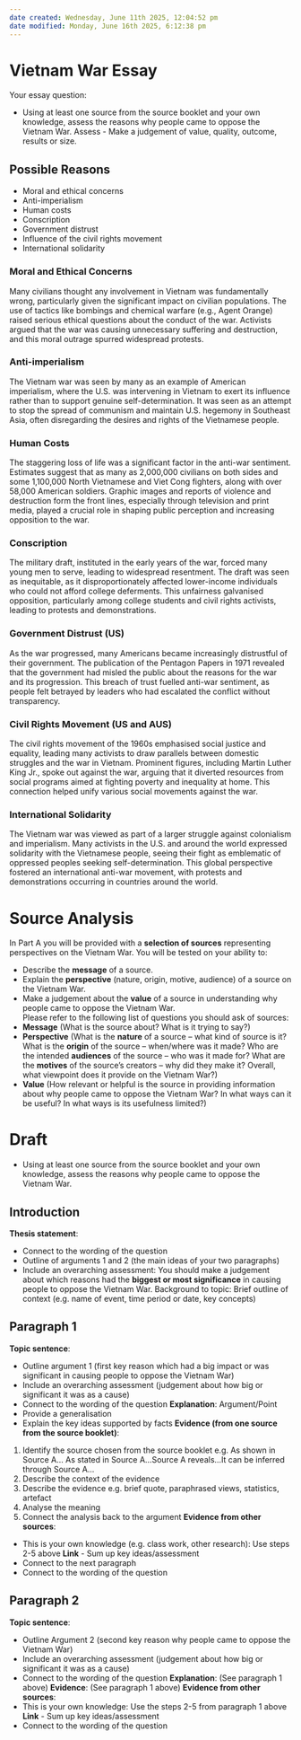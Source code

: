 ```yaml
---
date created: Wednesday, June 11th 2025, 12:04:52 pm
date modified: Monday, June 16th 2025, 6:12:38 pm
---
```


# Vietnam War Essay
Your essay question:
- Using at least one source from the source booklet and your own knowledge, assess the reasons why people came to oppose the Vietnam War.
Assess - Make a judgement of value, quality, outcome, results or size.
## Possible Reasons
- Moral and ethical concerns
- Anti-imperialism
- Human costs
- Conscription
- Government distrust
- Influence of the civil rights movement
- International solidarity
### Moral and Ethical Concerns
Many civilians thought any involvement in Vietnam was fundamentally wrong, particularly given the significant impact on civilian populations. The use of tactics like bombings and chemical warfare (e.g., Agent Orange) raised serious ethical questions about the conduct of the war. Activists argued that the war was causing unnecessary suffering and destruction, and this moral outrage spurred widespread protests.
### Anti-imperialism
The Vietnam war was seen by many as an example of American imperialism, where the U.S. was intervening in Vietnam to exert its influence rather than to support genuine self-determination. It was seen as an attempt to stop the spread of communism and maintain U.S. hegemony in Southeast Asia, often disregarding the desires and rights of the Vietnamese people.
### Human Costs
The staggering loss of life was a significant factor in the anti-war sentiment. Estimates suggest that as many as 2,000,000 civilians on both sides and some 1,100,000 North Vietnamese and Viet Cong fighters, along with over 58,000 American soldiers. Graphic images and reports of violence and destruction form the front lines, especially through television and print media, played a crucial role in shaping public perception and increasing opposition to the war.
### Conscription
The military draft, instituted in the early years of the war, forced many young men to serve, leading to widespread resentment. The draft was seen as inequitable, as it disproportionately affected lower-income individuals who could not afford college deferments. This unfairness galvanised opposition, particularly among college students and civil rights activists, leading to protests and demonstrations.
### Government Distrust (US)
As the war progressed, many Americans became increasingly distrustful of their government. The publication of the Pentagon Papers in 1971 revealed that the government had misled the public about the reasons for the war and its progression. This breach of trust fuelled anti-war sentiment, as people felt betrayed by leaders who had escalated the conflict without transparency.
### Civil Rights Movement (US and AUS)
The civil rights movement of the 1960s emphasised social justice and equality, leading many activists to draw parallels between domestic struggles and the war in Vietnam. Prominent figures, including Martin Luther King Jr., spoke out against the war, arguing that it diverted resources from social programs aimed at fighting poverty and inequality at home. This connection helped unify various social movements against the war.
### International Solidarity
The Vietnam war was viewed as part of a larger struggle against colonialism and imperialism. Many activists in the U.S. and around the world expressed solidarity with the Vietnamese people, seeing their fight as emblematic of oppressed peoples seeking self-determination. This global perspective fostered an international anti-war movement, with protests and demonstrations occurring in countries around the world.
# Source Analysis
In Part A you will be provided with a **selection of sources** representing perspectives on the Vietnam War. You will be tested on your ability to: 
- Describe the **message** of a source. 
- Explain the **perspective** (nature, origin, motive, audience) of a source on the Vietnam War. 
- Make a judgement about the **value** of a source in understanding why people came to oppose the Vietnam War.  
Please refer to the following list of questions you should ask of sources:
- **Message** (What is the source about? What is it trying to say?)
- **Perspective** (What is the **nature** of a source – what kind of source is it? What is the **origin** of the source – when/where was it made? Who are the intended **audiences** of the source – who was it made for? What are the **motives** of the source’s creators – why did they make it? Overall, what viewpoint does it provide on the Vietnam War?)
- **Value** (How relevant or helpful is the source in providing information about why people came to oppose the Vietnam War? In what ways can it be useful? In what ways is its usefulness limited?)
# Draft
- Using at least one source from the source booklet and your own knowledge, assess the reasons why people came to oppose the Vietnam War.
## Introduction
**Thesis statement**:
- Connect to the wording of the question
- Outline of arguments 1 and 2 (the main ideas of your two paragraphs)
- Include an overarching assessment: You should make a judgement about which reasons had the **biggest or most significance** in causing people to oppose the Vietnam War.
Background to topic:
Brief outline of context (e.g. name of event, time period or date, key concepts)
## Paragraph 1
**Topic sentence**:
- Outline argument 1 (first key reason which had a big impact or was significant in causing people to oppose the Vietnam War)
- Include an overarching assessment (judgement about how big or significant it was as a cause)
- Connect to the wording of the question
**Explanation**: Argument/Point
- Provide a generalisation
- Explain the key ideas supported by facts
**Evidence (from one source from the source booklet)**:
1. Identify the source chosen from the source booklet e.g. As shown in Source A… As stated in Source A…Source A reveals…It can be inferred through Source A…
2. Describe the context of the evidence
3. Describe the evidence e.g. brief quote, paraphrased views, statistics, artefact
4. Analyse the meaning
5. Connect the analysis back to the argument
**Evidence from other sources**:
- This is your own knowledge (e.g. class work, other research): Use steps 2-5 above
**Link** - Sum up key ideas/assessment
- Connect to the next paragraph
- Connect to the wording of the question
## Paragraph 2
**Topic sentence**:
- Outline Argument 2 (second key reason why people came to oppose the Vietnam War)
- Include an overarching assessment (judgement about how big or significant it was as a cause)
- Connect to the wording of the question
**Explanation**: (See paragraph 1 above)
**Evidence**: (See paragraph 1 above)
**Evidence from other sources**:
- This is your own knowledge: Use the steps 2-5 from paragraph 1 above
**Link** - Sum up key ideas/assessment
- Connect to the wording of the question